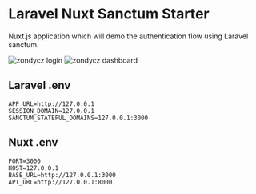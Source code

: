 # Laravel Nuxt Sanctum Starter

 Nuxt.js application which will demo the authentication flow using Laravel sanctum. 
 
![zondycz login](https://i.ibb.co/vm0bGmK/screen1.png)
![zondycz dashboard](https://i.ibb.co/sQVjRJZ/my-app.png)

 ## Laravel .env 
 ```
APP_URL=http://127.0.0.1
SESSION_DOMAIN=127.0.0.1
SANCTUM_STATEFUL_DOMAINS=127.0.0.1:3000
```
 
 ## Nuxt .env
 ```
PORT=3000
HOST=127.0.0.1
BASE_URL=http://127.0.0.1:3000
API_URL=http://127.0.0.1:8000
```

 
 

